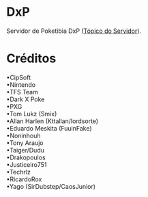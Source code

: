 # DxP
Servidor de Poketibia DxP (<a href=http://www.xtibia.com/forum/topic/241128->Tópico do Servidor</a>).

# Créditos
•CipSoft</br>
•Nintendo</br>
•TFS Team</br>
•Dark X Poke</br>
•PXG</br>
•Tom Lukz (Smix)</br>
•Allan Harlen (Kttallan/lordsorte)</br>
•Eduardo Meskita (FuuinFake)</br>
•Noninhouh</br>
•Tony Araujo</br>
•Taiger/Dudu</br>
•Drakopoulos</br>
•Justiceiro751</br>
•Techrlz</br>
•RicardoRox</br>
•Yago (SirDubstep/CaosJunior)

